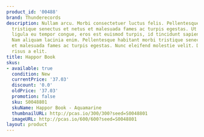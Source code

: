 ```yaml
---
product_id: '00488'
brand: Thunderecords
description: Nullam arcu. Morbi consectetuer luctus felis. Pellentesque habitant morbi
  tristique senectus et netus et malesuada fames ac turpis egestas. Ut ullamcorper,
  ligula eu tempor congue, eros est euismod turpis, id tincidunt sapien risus a quam.
  Nam aliquam lacinia enim. Pellentesque habitant morbi tristique senectus et netus
  et malesuada fames ac turpis egestas. Nunc eleifend molestie velit. Donec lobortis
  risus a elit.
title: Happor Book
skus:
- available: true
  condition: New
  currentPrice: '37.03'
  discount: '0.0'
  oldPrice: '37.03'
  promotion: false
  sku: S0048801
  skuName: Happor Book - Aquamarine
  thumbnailURL: http://pcas.io/300/300?seed=S0048801
  imageURL: http://pcas.io/600/600?seed=S0048801
layout: product
---
```

